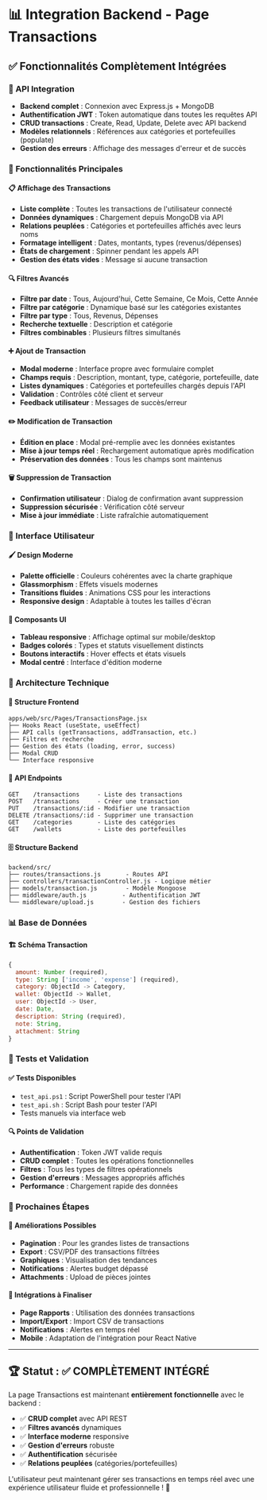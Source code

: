 # 📊 Integration Backend - Page Transactions

## ✅ Fonctionnalités Complètement Intégrées

### 🔗 API Integration
- **Backend complet** : Connexion avec Express.js + MongoDB
- **Authentification JWT** : Token automatique dans toutes les requêtes API
- **CRUD transactions** : Create, Read, Update, Delete avec API backend
- **Modèles relationnels** : Références aux catégories et portefeuilles (populate)
- **Gestion des erreurs** : Affichage des messages d'erreur et de succès

### 🎯 Fonctionnalités Principales

#### 📋 Affichage des Transactions
- **Liste complète** : Toutes les transactions de l'utilisateur connecté
- **Données dynamiques** : Chargement depuis MongoDB via API
- **Relations peuplées** : Catégories et portefeuilles affichés avec leurs noms
- **Formatage intelligent** : Dates, montants, types (revenus/dépenses)
- **États de chargement** : Spinner pendant les appels API
- **Gestion des états vides** : Message si aucune transaction

#### 🔍 Filtres Avancés
- **Filtre par date** : Tous, Aujourd'hui, Cette Semaine, Ce Mois, Cette Année
- **Filtre par catégorie** : Dynamique basé sur les catégories existantes
- **Filtre par type** : Tous, Revenus, Dépenses
- **Recherche textuelle** : Description et catégorie
- **Filtres combinables** : Plusieurs filtres simultanés

#### ➕ Ajout de Transaction
- **Modal moderne** : Interface propre avec formulaire complet
- **Champs requis** : Description, montant, type, catégorie, portefeuille, date
- **Listes dynamiques** : Catégories et portefeuilles chargés depuis l'API
- **Validation** : Contrôles côté client et serveur
- **Feedback utilisateur** : Messages de succès/erreur

#### ✏️ Modification de Transaction
- **Édition en place** : Modal pré-remplie avec les données existantes
- **Mise à jour temps réel** : Rechargement automatique après modification
- **Préservation des données** : Tous les champs sont maintenus

#### 🗑️ Suppression de Transaction
- **Confirmation utilisateur** : Dialog de confirmation avant suppression
- **Suppression sécurisée** : Vérification côté serveur
- **Mise à jour immédiate** : Liste rafraîchie automatiquement

### 🎨 Interface Utilisateur

#### 🖌️ Design Moderne
- **Palette officielle** : Couleurs cohérentes avec la charte graphique
- **Glassmorphism** : Effets visuels modernes
- **Transitions fluides** : Animations CSS pour les interactions
- **Responsive design** : Adaptable à toutes les tailles d'écran

#### 📱 Composants UI
- **Tableau responsive** : Affichage optimal sur mobile/desktop
- **Badges colorés** : Types et statuts visuellement distincts
- **Boutons interactifs** : Hover effects et états visuels
- **Modal centré** : Interface d'édition moderne

### 🔧 Architecture Technique

#### 📁 Structure Frontend
```
apps/web/src/Pages/TransactionsPage.jsx
├── Hooks React (useState, useEffect)
├── API calls (getTransactions, addTransaction, etc.)
├── Filtres et recherche
├── Gestion des états (loading, error, success)
├── Modal CRUD
└── Interface responsive
```

#### 🔌 API Endpoints
```
GET    /transactions     - Liste des transactions
POST   /transactions     - Créer une transaction
PUT    /transactions/:id - Modifier une transaction
DELETE /transactions/:id - Supprimer une transaction
GET    /categories       - Liste des catégories
GET    /wallets          - Liste des portefeuilles
```

#### 🗄️ Structure Backend
```
backend/src/
├── routes/transactions.js       - Routes API
├── controllers/transactionController.js - Logique métier
├── models/transaction.js        - Modèle Mongoose
├── middleware/auth.js          - Authentification JWT
└── middleware/upload.js        - Gestion des fichiers
```

### 📊 Base de Données

#### 🏗️ Schéma Transaction
```javascript
{
  amount: Number (required),
  type: String ['income', 'expense'] (required),
  category: ObjectId -> Category,
  wallet: ObjectId -> Wallet,
  user: ObjectId -> User,
  date: Date,
  description: String (required),
  note: String,
  attachment: String
}
```

### 🚀 Tests et Validation

#### ✅ Tests Disponibles
- `test_api.ps1` : Script PowerShell pour tester l'API
- `test_api.sh` : Script Bash pour tester l'API
- Tests manuels via interface web

#### 🔍 Points de Validation
- **Authentification** : Token JWT valide requis
- **CRUD complet** : Toutes les opérations fonctionnelles
- **Filtres** : Tous les types de filtres opérationnels
- **Gestion d'erreurs** : Messages appropriés affichés
- **Performance** : Chargement rapide des données

### 🎯 Prochaines Étapes

#### 🔄 Améliorations Possibles
- **Pagination** : Pour les grandes listes de transactions
- **Export** : CSV/PDF des transactions filtrées
- **Graphiques** : Visualisation des tendances
- **Notifications** : Alertes budget dépassé
- **Attachments** : Upload de pièces jointes

#### 🔗 Intégrations à Finaliser
- **Page Rapports** : Utilisation des données transactions
- **Import/Export** : Import CSV de transactions
- **Notifications** : Alertes en temps réel
- **Mobile** : Adaptation de l'intégration pour React Native

---

## 🏆 Statut : ✅ COMPLÈTEMENT INTÉGRÉ

La page Transactions est maintenant **entièrement fonctionnelle** avec le backend :
- ✅ **CRUD complet** avec API REST
- ✅ **Filtres avancés** dynamiques  
- ✅ **Interface moderne** responsive
- ✅ **Gestion d'erreurs** robuste
- ✅ **Authentification** sécurisée
- ✅ **Relations peuplées** (catégories/portefeuilles)

L'utilisateur peut maintenant gérer ses transactions en temps réel avec une expérience utilisateur fluide et professionnelle ! 🎉
